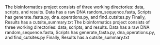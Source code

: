 The bioinformatics project consists of three working directories: data, scripts, and results.
Data has a raw DNA random_sequence.fasta, Scripts has generate_fasta.py, dna_operations.py, and find_cutsites.py
Finally, Results has a cutsite_summary.txt
The bioinformatics project consists of three working directories: data, scripts, and results.
Data has a raw DNA random_sequence.fasta, Scripts has generate_fasta.py, dna_operations.py, and find_cutsites.py
Finally, Results has a cutsite_summary.txt
